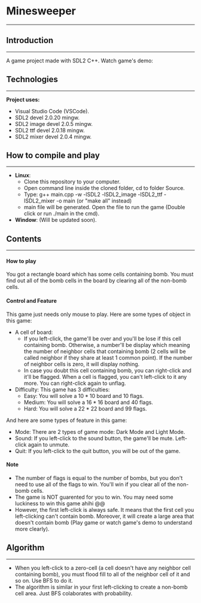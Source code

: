 # Minesweeper
---

## Introduction
---
A game project made with SDL2 C++.
Watch game's demo: 

## Technologies
---
**Project uses:**
+ Visual Studio Code (VSCode).
+ SDL2 devel 2.0.20 mingw.
+ SDL2 image devel 2.0.5 mingw.
+ SDL2 ttf devel 2.0.18 mingw.
+ SDL2 mixer devel 2.0.4 mingw.

## How to compile and play
---
- **Linux**:
  - Clone this repository to your computer.
  - Open command line inside the cloned folder, cd to folder Source.
  - Type: g++ main.cpp -w -lSDL2 -lSDL2_image -lSDL2_ttf -lSDL2_mixer -o main  (or "make all" instead)
  - main file will be generated. Open the file to run the game (Double click or run ./main in the cmd).
- **Window**: (Will be updated soon).

## Contents
---
#### How to play
You got a rectangle board which has some cells containing bomb. You must find out all of the bomb cells in the board by clearing all of the non-bomb cells.

#### Control and Feature
This game just needs only mouse to play. Here are some types of object in this game:
- A cell of board:
   * If you left-click, the game'll be over and you'll be lose if this cell containing bomb. Otherwise, a number'll be display which meaning the number of neighbor cells that containing bomb (2 cells will be called neighbor if they share at least 1 common point). If the number of neighbor cells is zero, it will display nothing.
   * In case you doubt this cell containing bomb, you can right-click and it'll be flagged. When a cell is flagged, you can't left-click to it any more. You can right-click again to unflag.
- Difficulty: This game has 3 difficulties:
    * Easy: You will solve a $10 * 10$ board and $10$ flags.
    * Medium: You will solve a $16*16$ board and $40$ flags.
    * Hard: You will solve a $22*22$ board and $99$ flags.

And here are some types of feature in this game:
- Mode: There are 2 types of game mode: Dark Mode and Light Mode.
- Sound: If you left-click to the sound button, the game'll be mute. Left-click again to unmute.
- Quit: If you left-click to the quit button, you will be out of the game.

#### Note
- The number of flags is equal to the number of bombs, but you don't need to use all of the flags to win. You'll win if you clear all of the non-bomb cells.
- The game is NOT guarented for you to win. You may need some luckiness to win this game ahihi @@
- However, the first left-click is always safe. It means that the first cell you left-clicking can't contain bomb. Moreover, it will create a large area that doesn't contain bomb (Play game or watch game's demo to understand more clearly).

## Algorithm
---
- When you left-click to a zero-cell (a cell doesn't have any neighbor cell containing bomb), you must flood fill to all of the neighbor cell of it and so on. Use BFS to do it.
- The algorithm is similar in your first left-clicking to create a non-bomb cell area. Just BFS colaborates with probability.